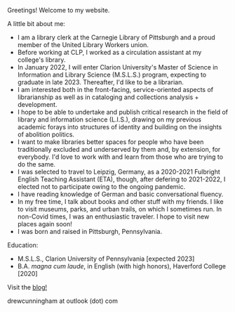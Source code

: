 Greetings! Welcome to my website. 

A little bit about me:
- I am a library clerk at the Carnegie Library of Pittsburgh and a proud member of the United Library Workers union. 
- Before working at CLP, I worked as a circulation assistant at my college's library. 
- In January 2022, I will enter Clarion University's Master of Science in Information and Library Science (M.S.L.S.) program, expecting to graduate in late 2023. Thereafter, I'd like to be a librarian.
- I am interested both in the front-facing, service-oriented aspects of librarianship as well as in cataloging and collections analysis + development. 
- I hope to be able to undertake and publish critical research in the field of library and information science (L.I.S.), drawing on my previous academic forays into structures of identity and building on the insights of abolition politics. 
- I want to make libraries better spaces for people who have been traditionally excluded and underserved by them and, by extension, for everybody. I'd love to work with and learn from those who are trying to do the same.
- I was selected to travel to Leipzig, Germany, as a 2020-2021 Fulbright English Teaching Assistant (ETA), though, after defering to 2021-2022, I elected not to participate owing to the ongoing pandemic. 
- I have reading knowledge of German and basic conversational fluency.
- In my free time, I talk about books and other stuff with my friends. I like to visit museums, parks, and urban trails, on which I sometimes run. In non-Covid times, I was an enthusiastic traveler. I hope to visit new places again soon!
- I was born and raised in Pittsburgh, Pennsylvania.

Education:

- M.S.L.S., Clarion University of Pennsylvania [expected 2023]
- B.A. *magna cum laude*, in English (with high honors), Haverford College [2020]

Visit the [blog!](https://medium.com/@drewcunninghamx)

drewcunningham at outlook (dot) com
